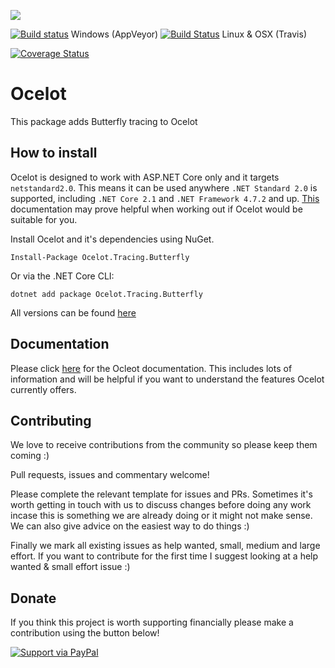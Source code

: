 [<img src="http://threemammals.com/images/ocelot_logo.png">](http://threemammals.com/ocelot)

[![Build status](https://ci.appveyor.com/api/projects/status/qbt0e5rdftdvh3t9?svg=true)](https://ci.appveyor.com/project/TomPallister/ocelot-tracing-buttefly)
Windows (AppVeyor)
[![Build Status](https://travis-ci.org/ThreeMammals/Ocelot.Tracing.Butterfly.svg?branch=develop)](https://travis-ci.org/ThreeMammals/Ocelot.Tracing.Butterfly) Linux & OSX (Travis)

[![Coverage Status](https://coveralls.io/repos/github/ThreeMammals/Ocelot.Tracing.Butterfly/badge.svg?branch=develop)](https://coveralls.io/github/ThreeMammals/Ocelot.Tracing.Butterfly?branch=develop)

# Ocelot

This package adds Butterfly tracing to Ocelot

## How to install

Ocelot is designed to work with ASP.NET Core only and it targets `netstandard2.0`. This means it can be used anywhere `.NET Standard 2.0` is supported, including `.NET Core 2.1` and `.NET Framework 4.7.2` and up. [This](https://docs.microsoft.com/en-us/dotnet/standard/net-standard) documentation may prove helpful when working out if Ocelot would be suitable for you.

Install Ocelot and it's dependencies using NuGet. 

`Install-Package Ocelot.Tracing.Butterfly`

Or via the .NET Core CLI:

`dotnet add package Ocelot.Tracing.Butterfly`

All versions can be found [here](https://www.nuget.org/packages/Ocelot.Tracing.Butterfly/)

## Documentation

Please click [here](http://ocelot.readthedocs.io/en/latest/features/tracing.html) for the Ocleot documentation. This includes lots of information and will be helpful if you want to understand the features Ocelot currently offers.

## Contributing

We love to receive contributions from the community so please keep them coming :) 

Pull requests, issues and commentary welcome!

Please complete the relevant template for issues and PRs. Sometimes it's worth getting in touch with us to discuss changes 
before doing any work incase this is something we are already doing or it might not make sense. We can also give
advice on the easiest way to do things :)

Finally we mark all existing issues as help wanted, small, medium and large effort. If you want to contribute for the first time I suggest looking at a help wanted & small effort issue :)

## Donate

If you think this project is worth supporting financially please make a contribution using the button below!

[![Support via PayPal](https://cdn.rawgit.com/twolfson/paypal-github-button/1.0.0/dist/button.svg)](https://www.paypal.me/ThreeMammals/)



